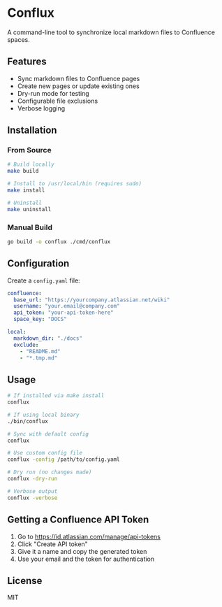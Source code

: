 # Conflux

A command-line tool to synchronize local markdown files to Confluence spaces.

## Features

- Sync markdown files to Confluence pages
- Create new pages or update existing ones
- Dry-run mode for testing
- Configurable file exclusions
- Verbose logging

## Installation

### From Source

```bash
# Build locally
make build

# Install to /usr/local/bin (requires sudo)
make install

# Uninstall
make uninstall
```

### Manual Build

```bash
go build -o conflux ./cmd/conflux
```

## Configuration

Create a `config.yaml` file:

```yaml
confluence:
  base_url: "https://yourcompany.atlassian.net/wiki"
  username: "your.email@company.com" 
  api_token: "your-api-token-here"
  space_key: "DOCS"

local:
  markdown_dir: "./docs"
  exclude:
    - "README.md"
    - "*.tmp.md"
```

## Usage

```bash
# If installed via make install
conflux

# If using local binary
./bin/conflux

# Sync with default config
conflux

# Use custom config file
conflux -config /path/to/config.yaml

# Dry run (no changes made)
conflux -dry-run

# Verbose output
conflux -verbose
```

## Getting a Confluence API Token

1. Go to https://id.atlassian.com/manage/api-tokens
2. Click "Create API token"
3. Give it a name and copy the generated token
4. Use your email and the token for authentication

## License

MIT